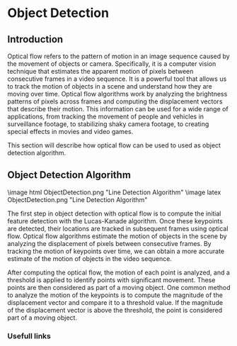 # Object Detection

## Introduction

Optical flow refers to the pattern of motion in an image sequence caused by the
movement of objects or camera. Specifically, it is a computer vision technique
that estimates the apparent motion of pixels between consecutive frames in a
video sequence. It is a powerful tool that allows us to track the motion of
objects in a scene and understand how they are moving over time. Optical flow
algorithms work by analyzing the brightness patterns of pixels across frames and
computing the displacement vectors that describe their motion. This information
can be used for a wide range of applications, from tracking the movement of
people and vehicles in surveillance footage, to stabilizing shaky camera
footage, to creating special effects in movies and video games.

This section will describe how optical flow can be used to used as object
detection algorithm.

## Object Detection Algorithm

\image html ObjectDetection.png "Line Detection Algorithm" \image latex
ObjectDetection.png "Line Detection Algorithm"

The first step in object detection with optical flow is to compute the initial
feature detection with the Lucas-Kanade algorithm. Once these keypoints are
detected, their locations are tracked in subsequent frames using optical flow.
Optical flow algorithms estimate the motion of objects in the scene by analyzing
the displacement of pixels between consecutive frames. By tracking the motion of
keypoints over time, we can obtain a more accurate estimate of the motion of
objects in the video sequence.

After computing the optical flow, the motion of each point is analyzed, and a
threshold is applied to identify points with significant movement. These points
are then considered as part of a moving object. One common method to analyze the
motion of the keypoints is to compute the magnitude of the displacement vector
and compare it to a threshold value. If the magnitude of the displacement vector
is above the threshold, the point is considered part of a moving object.

### Usefull links
